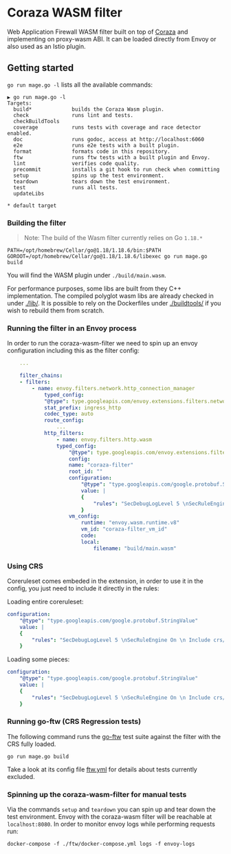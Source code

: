 # Coraza WASM filter

Web Application Firewall WASM filter built on top of [Coraza](https://github.com/corazawaf/coraza) and implementing on proxy-wasm ABI. It can be loaded directly from Envoy or also used as an Istio plugin.

## Getting started
`go run mage.go -l` lists all the available commands:
```
▶ go run mage.go -l
Targets:
  build*             builds the Coraza Wasm plugin.
  check              runs lint and tests.
  checkBuildTools
  coverage           runs tests with coverage and race detector enabled.
  doc                runs godoc, access at http://localhost:6060
  e2e                runs e2e tests with a built plugin.
  format             formats code in this repository.
  ftw                runs ftw tests with a built plugin and Envoy.
  lint               verifies code quality.
  precommit          installs a git hook to run check when committing
  setup              spins up the test environment.
  teardown           tears down the test environment.
  test               runs all tests.
  updateLibs

* default target
```
### Building the filter
>Note: The build of the Wasm filter currently relies on Go `1.18.*`
```
PATH=/opt/homebrew/Cellar/go@1.18/1.18.6/bin:$PATH  GOROOT=/opt/homebrew/Cellar/go@1.18/1.18.6/libexec go run mage.go build
```
You will find the WASM plugin under `./build/main.wasm`.

For performance purposes, some libs are built from they C++ implementation. The compiled polyglot wasm libs are already checked in under [./lib/](./lib/). It is possible to rely on the Dockerfiles under [./buildtools/](./buildtools/) if you wish to rebuild them from scratch.

### Running the filter in an Envoy process

In order to run the coraza-wasm-filter we need to spin up an envoy configuration including this as the filter config:

```yaml
    ...

    filter_chains:
    - filters:
        - name: envoy.filters.network.http_connection_manager
            typed_config:
            "@type": type.googleapis.com/envoy.extensions.filters.network.http_connection_manager.v3.HttpConnectionManager
            stat_prefix: ingress_http
            codec_type: auto
            route_config:
                ...
            http_filters:
                - name: envoy.filters.http.wasm
                typed_config:
                    "@type": type.googleapis.com/envoy.extensions.filters.http.wasm.v3.Wasm
                    config:
                    name: "coraza-filter"
                    root_id: ""
                    configuration:
                        "@type": "type.googleapis.com/google.protobuf.StringValue"
                        value: |
                        {
                            "rules": "SecDebugLogLevel 5 \nSecRuleEngine On \nSecRule REQUEST_URI \"@streq /admin\" \"id:101,phase:1,t:lowercase,deny\""
                        }
                    vm_config:
                        runtime: "envoy.wasm.runtime.v8"
                        vm_id: "coraza-filter_vm_id"
                        code:
                        local:
                            filename: "build/main.wasm"
```

### Using CRS

Coreruleset comes embeded in the extension, in order to use it in the config, you just need to include it directly in the rules:

Loading entire coreruleset:

```yaml
configuration:
    "@type": "type.googleapis.com/google.protobuf.StringValue"
    value: |
    {
        "rules": "SecDebugLogLevel 5 \nSecRuleEngine On \n Include crs/*.conf"
    }
```

Loading some pieces:

```yaml
configuration:
    "@type": "type.googleapis.com/google.protobuf.StringValue"
    value: |
    {
        "rules": "SecDebugLogLevel 5 \nSecRuleEngine On \n Include crs/REQUEST-901-INITIALIZATION.conf"
    }
```

### Running go-ftw (CRS Regression tests)

The following command runs the [go-ftw](https://github.com/fzipi/go-ftw) test suite against the filter with the CRS fully loaded.
```
go run mage.go build
```
Take a look at its config file [ftw.yml](./ftw/ftw.yml) for details about tests currently excluded.

### Spinning up the coraza-wasm-filter for manual tests
Via the commands `setup` and `teardown` you can spin up and tear down the test environment. Envoy with the coraza-wasm filter will be reachable at `localhost:8080`.
In order to monitor envoy logs while performing requests run:
```
docker-compose -f ./ftw/docker-compose.yml logs -f envoy-logs
```

